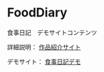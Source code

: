 FoodDiary
=========

食事日記　デモサイトコンテンツ

詳細説明： [作品紹介サイト](http://www.extreme-snufkin.info/fooddiary.html)

デモサイト： [食事日記デモ](http://www.extreme-snufkin.info/fooddiary/)